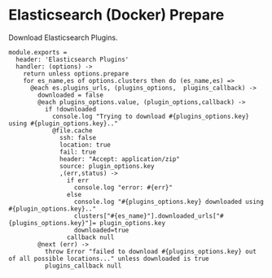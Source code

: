 
# Elasticsearch (Docker) Prepare

Download Elasticsearch Plugins.

    module.exports =
      header: 'Elasticsearch Plugins'
      handler: (options) ->
        return unless options.prepare
        for es_name,es of options.clusters then do (es_name,es) =>
          @each es.plugins_urls, (plugins_options,  plugins_callback) ->
            downloaded = false
            @each plugins_options.value, (plugin_options,callback) ->
              if !downloaded
                console.log "Trying to download #{plugins_options.key} using #{plugin_options.key}.."
                @file.cache
                  ssh: false
                  location: true
                  fail: true
                  header: "Accept: application/zip"
                  source: plugin_options.key
                  ,(err,status) ->
                    if err
                      console.log "error: #{err}"
                    else
                      console.log "#{plugins_options.key} downloaded using #{plugin_options.key}.."
                      clusters["#{es_name}"].downloaded_urls["#{plugins_options.key}"]= plugin_options.key
                      downloaded=true
                    callback null
            @next (err) ->
              throw Error "failed to download #{plugins_options.key} out of all possible locations..." unless downloaded is true
              plugins_callback null

